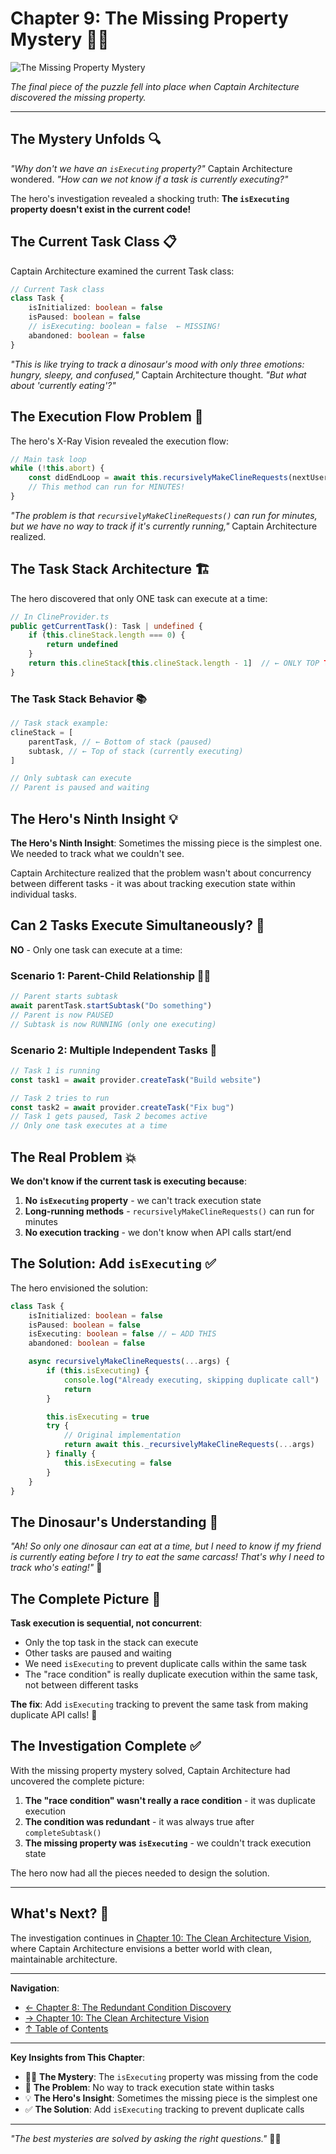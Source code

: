 # Chapter 9: The Missing Property Mystery 🕵️‍♂️

![The Missing Property Mystery](../images/chapters/chapter9-missing-property-mystery.png)

_The final piece of the puzzle fell into place when Captain Architecture discovered the missing property._

---

## The Mystery Unfolds 🔍

_"Why don't we have an `isExecuting` property?"_ Captain Architecture wondered. _"How can we not know if a task is currently executing?"_

The hero's investigation revealed a shocking truth: **The `isExecuting` property doesn't exist in the current code!**

## The Current Task Class 📋

Captain Architecture examined the current Task class:

```typescript
// Current Task class
class Task {
	isInitialized: boolean = false
	isPaused: boolean = false
	// isExecuting: boolean = false  ← MISSING!
	abandoned: boolean = false
}
```

_"This is like trying to track a dinosaur's mood with only three emotions: hungry, sleepy, and confused,"_ Captain Architecture thought. _"But what about 'currently eating'?"_

## The Execution Flow Problem 🔄

The hero's X-Ray Vision revealed the execution flow:

```typescript
// Main task loop
while (!this.abort) {
	const didEndLoop = await this.recursivelyMakeClineRequests(nextUserContent, includeFileDetails)
	// This method can run for MINUTES!
}
```

_"The problem is that `recursivelyMakeClineRequests()` can run for minutes, but we have no way to track if it's currently running,"_ Captain Architecture realized.

## The Task Stack Architecture 🏗️

The hero discovered that only ONE task can execute at a time:

```typescript
// In ClineProvider.ts
public getCurrentTask(): Task | undefined {
    if (this.clineStack.length === 0) {
        return undefined
    }
    return this.clineStack[this.clineStack.length - 1]  // ← ONLY TOP TASK IS ACTIVE
}
```

### **The Task Stack Behavior** 📚

```typescript
// Task stack example:
clineStack = [
	parentTask, // ← Bottom of stack (paused)
	subtask, // ← Top of stack (currently executing)
]

// Only subtask can execute
// Parent is paused and waiting
```

## The Hero's Ninth Insight 💡

**The Hero's Ninth Insight**: Sometimes the missing piece is the simplest one. We needed to track what we couldn't see.

Captain Architecture realized that the problem wasn't about concurrency between different tasks - it was about tracking execution state within individual tasks.

## Can 2 Tasks Execute Simultaneously? 🚫

**NO** - Only one task can execute at a time:

### **Scenario 1: Parent-Child Relationship** 👨‍👦

```typescript
// Parent starts subtask
await parentTask.startSubtask("Do something")
// Parent is now PAUSED
// Subtask is now RUNNING (only one executing)
```

### **Scenario 2: Multiple Independent Tasks** 🔄

```typescript
// Task 1 is running
const task1 = await provider.createTask("Build website")

// Task 2 tries to run
const task2 = await provider.createTask("Fix bug")
// Task 1 gets paused, Task 2 becomes active
// Only one task executes at a time
```

## The Real Problem 💥

**We don't know if the current task is executing because**:

1. **No `isExecuting` property** - we can't track execution state
2. **Long-running methods** - `recursivelyMakeClineRequests()` can run for minutes
3. **No execution tracking** - we don't know when API calls start/end

## The Solution: Add `isExecuting` ✅

The hero envisioned the solution:

```typescript
class Task {
	isInitialized: boolean = false
	isPaused: boolean = false
	isExecuting: boolean = false // ← ADD THIS
	abandoned: boolean = false

	async recursivelyMakeClineRequests(...args) {
		if (this.isExecuting) {
			console.log("Already executing, skipping duplicate call")
			return
		}

		this.isExecuting = true
		try {
			// Original implementation
			return await this._recursivelyMakeClineRequests(...args)
		} finally {
			this.isExecuting = false
		}
	}
}
```

## The Dinosaur's Understanding 🦕

_"Ah! So only one dinosaur can eat at a time, but I need to know if my friend is currently eating before I try to eat the same carcass! That's why I need to track who's eating!"_ 🍖

## The Complete Picture 🎯

**Task execution is sequential, not concurrent**:

- Only the top task in the stack can execute
- Other tasks are paused and waiting
- We need `isExecuting` to prevent duplicate calls within the same task
- The "race condition" is really duplicate execution within the same task, not between different tasks

**The fix**: Add `isExecuting` tracking to prevent the same task from making duplicate API calls! 🎯

## The Investigation Complete ✅

With the missing property mystery solved, Captain Architecture had uncovered the complete picture:

1. **The "race condition" wasn't really a race condition** - it was duplicate execution
2. **The condition was redundant** - it was always true after `completeSubtask()`
3. **The missing property was `isExecuting`** - we couldn't track execution state

The hero now had all the pieces needed to design the solution.

---

## What's Next? 🔮

The investigation continues in [Chapter 10: The Clean Architecture Vision](part4/chapter10.md), where Captain Architecture envisions a better world with clean, maintainable architecture.

---

**Navigation**:

- [← Chapter 8: The Redundant Condition Discovery](chapter8.md)
- [→ Chapter 10: The Clean Architecture Vision](../part4/chapter10.md)
- [↑ Table of Contents](../README.md)

---

**Key Insights from This Chapter**:

- 🕵️‍♂️ **The Mystery**: The `isExecuting` property was missing from the code
- 🔄 **The Problem**: No way to track execution state within tasks
- 💡 **The Hero's Insight**: Sometimes the missing piece is the simplest one
- ✅ **The Solution**: Add `isExecuting` tracking to prevent duplicate calls

---

_"The best mysteries are solved by asking the right questions."_ 🦸‍♂️
